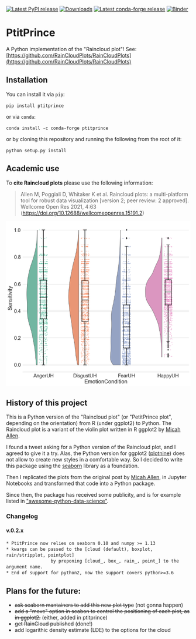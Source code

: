 [![Latest PyPI release](https://img.shields.io/pypi/v/ptitprince.svg)](https://pypi.org/project/ptitprince/)
[![Downloads](https://pepy.tech/badge/ptitprince)](https://pepy.tech/project/ptitprince)
[![Latest conda-forge release](https://img.shields.io/conda/vn/conda-forge/ptitprince.svg)](https://anaconda.org/conda-forge/ptitprince/)
[![Binder](https://img.shields.io/badge/binder%20tutorial-python-fb62f6.svg)](https://mybinder.org/v2/gh/RainCloudPlots/RainCloudPlots/master?filepath=tutorial_python%2Fraincloud_tutorial_python.ipynb)

# PtitPrince

A Python implementation of the "Raincloud plot"!
See: [https://github.com/RainCloudPlots/RainCloudPlots](https://github.com/RainCloudPlots/RainCloudPlots)

## Installation

You can install it via `pip`:

```
pip install ptitprince
```

or via `conda`:

```
conda install -c conda-forge ptitprince
```

or by cloning this repository and running the following from the root of it:

```
python setup.py install
```

## Academic use

To **cite Raincloud plots** please use the following information:

> Allen M, Poggiali D, Whitaker K et al. Raincloud plots: a multi-platform tool for robust data visualization [version 2; peer review: 2 approved]. Wellcome Open Res 2021, 4:63 (https://doi.org/10.12688/wellcomeopenres.15191.2) 

![output](output_4_0.png)

## History of this project
 
This is a Python version of the "Raincloud plot" (or "PetitPrince plot", depending on the orientation) from R (under ggplot2) to Python.
The Raincloud plot is a variant of the violin plot written in R ggplot2 by [Micah Allen](https://micahallen.org/2018/03/15/introducing-raincloud-plots/).

I found a tweet asking for a Python version of the Raincloud plot, and I agreed to give it a try.
Alas, the Python version for ggplot2 ([plotnine](https://github.com/has2k1/plotnine)) does not allow to create new styles in a comfortable way.
So I decided to write this package using the [seaborn](https://seaborn.pydata.org/) library as a foundation.

Then I replicated the plots from the original post by [Micah Allen](https://micahallen.org/2018/03/15/introducing-raincloud-plots/), in Jupyter Notebooks and transformed that code into a Python package.

Since then, the package has received some publicity, and is for example listed in ["awesome-python-data-science"](https://github.com/thomasjpfan/awesome-python-data-science).

### Changelog

#### v.0.2.x

    * PtitPrince now relies on seaborn 0.10 and numpy >= 1.13
    * kwargs can be passed to the [cloud (default), boxplot, rain/stripplot, pointplot]
                     by preponing [cloud_, box_, rain_, point_] to the argument name.
    * End of support for python2, now the support covers python>=3.6

## Plans for the future:

 * ~~ask seaborn mantainers to add this new plot type~~ (not gonna happen)
 * ~~add a "move" option in seabon to control the positioning of each plot, as in ggplot2.~~ (either, added in ptitprince)
 * ~~get RainCloud published~~ (done!)
 * add logarithic density estimate (LDE) to the options for the cloud
